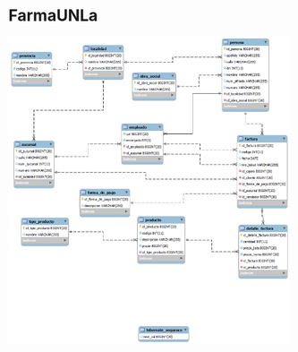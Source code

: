# FarmaUNLa



![DER](https://github.com/Amaterazu7/farmaUNLa/blob/ac043b3eb9b53f88234ef3810f04e6081b142b08/DER.png)
